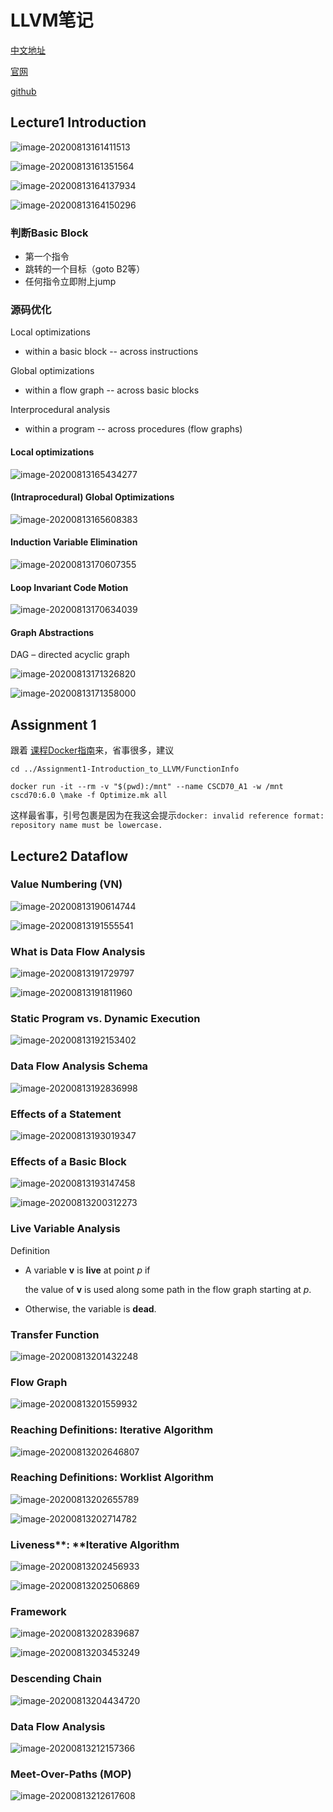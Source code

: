 # LLVM笔记

[中文地址](https://llvm-tutorial-cn.readthedocs.io/en/latest/index.html)

[官网](http://www.cs.toronto.edu/~pekhimenko/courses/cscd70-w20/content.html)

[github](https://github.com/ArmageddonKnight/CSCD70)

## Lecture1 Introduction

![image-20200813161411513](LLVM笔记/image-20200813161411513.png)

![image-20200813161351564](LLVM笔记/image-20200813161351564.png)

![image-20200813164137934](LLVM笔记/image-20200813164137934.png)

![image-20200813164150296](LLVM笔记/image-20200813164150296.png)

### 判断Basic Block

- 第一个指令
- 跳转的一个目标（goto B2等）
- 任何指令立即附上jump

### 源码优化

Local optimizations 

- within a basic block -- across instructions

Global optimizations

- within a flow graph -- across basic blocks

Interprocedural analysis

- within a program -- across procedures (flow graphs)

#### Local optimizations 

![image-20200813165434277](LLVM笔记/image-20200813165434277.png)

#### (Intraprocedural) Global Optimizations

![image-20200813165608383](LLVM笔记/image-20200813165608383.png)

#### Induction Variable Elimination

![image-20200813170607355](LLVM笔记/image-20200813170607355.png)

#### Loop Invariant Code Motion

![image-20200813170634039](LLVM笔记/image-20200813170634039.png)

#### Graph Abstractions

DAG – directed acyclic graph

![image-20200813171326820](LLVM笔记/image-20200813171326820.png)

![image-20200813171358000](LLVM笔记/image-20200813171358000.png)

## Assignment 1

跟着 [课程Docker指南](https://github.com/ArmageddonKnight/CSCD70/tree/master/0-CSCD70_Docker)来，省事很多，建议

```shell
cd ../Assignment1-Introduction_to_LLVM/FunctionInfo

docker run -it --rm -v "$(pwd):/mnt" --name CSCD70_A1 -w /mnt cscd70:6.0 \make -f Optimize.mk all
```

这样最省事，引号包裹是因为在我这会提示`docker: invalid reference format: repository name must be lowercase.`



## Lecture2 Dataflow

### Value Numbering (VN)

![image-20200813190614744](LLVM笔记/image-20200813190614744.png)

![image-20200813191555541](LLVM笔记/image-20200813191555541.png)

### What is Data Flow Analysis

![image-20200813191729797](LLVM笔记/image-20200813191729797.png)

![image-20200813191811960](LLVM笔记/image-20200813191811960.png)

### Static Program vs. Dynamic Execution

![image-20200813192153402](LLVM笔记/image-20200813192153402.png)

### Data Flow Analysis Schema

![image-20200813192836998](LLVM笔记/image-20200813192836998.png)

### Effects of a Statement

![image-20200813193019347](LLVM笔记/image-20200813193019347.png)

### **Effects of a Basic Block**

![image-20200813193147458](LLVM笔记/image-20200813193147458.png)

![image-20200813200312273](LLVM笔记/image-20200813200312273.png)

### Live Variable Analysis

Definition

- A variable **v** is **live** at point *p* if 

    the value of **v** is used along some path in the flow graph starting at *p*. 

- Otherwise, the variable is **dead**.

### Transfer Function

![image-20200813201432248](LLVM笔记/image-20200813201432248.png)

### Flow Graph 

![image-20200813201559932](LLVM笔记/image-20200813201559932.png)

### Reaching Definitions: Iterative Algorithm

![image-20200813202646807](LLVM笔记/image-20200813202646807.png)

### Reaching Definitions: Worklist Algorithm

![image-20200813202655789](LLVM笔记/image-20200813202655789.png)

![image-20200813202714782](LLVM笔记/image-20200813202714782.png)

### Liveness**: **Iterative Algorithm

![image-20200813202456933](LLVM笔记/image-20200813202456933.png)

![image-20200813202506869](LLVM笔记/image-20200813202506869.png)

### Framework

![image-20200813202839687](LLVM笔记/image-20200813202839687.png)

![image-20200813203453249](LLVM笔记/image-20200813203453249.png)

### Descending Chain

![image-20200813204434720](LLVM笔记/image-20200813204434720.png)

### Data Flow Analysis

![image-20200813212157366](LLVM笔记/image-20200813212157366.png)

### Meet-Over-Paths (MOP)

![image-20200813212617608](LLVM笔记/image-20200813212617608.png)

